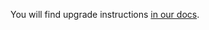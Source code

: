 You will find upgrade instructions [in our docs](https://mailcoach.app/docs/v4/mailcoach/upgrading).
